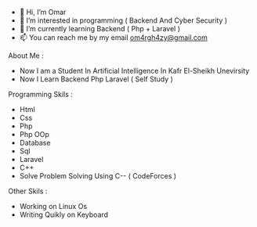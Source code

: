 - 👋 Hi, I’m Omar
- 👀 I’m interested in programming ( Backend And Cyber Security )
- 🌱 I’m currently learning Backend ( Php + Laravel )
- 📫 You can reach me by my email om4rgh4zy@gmail.com

About Me :

  - Now I am a Student In Artificial Intelligence In Kafr El-Sheikh Unevirsity
  - Now I Learn Backend Php Laravel ( Self Study )

Programming Skils : 

  - Html
  - Css
  - Php
  - Php OOp
  - Database
  - Sql
  - Laravel
  - C++
  - Solve Problem Solving Using C-- ( CodeForces )

Other Skils :

  - Working on Linux Os
  - Writing Quikly on Keyboard

<!---
P-A-NN-D-A/P-A-NN-D-A is a ✨ special ✨ repository because its `README.md` (this file) appears on your GitHub profile.
You can click the Preview link to take a look at your changes.
--->
